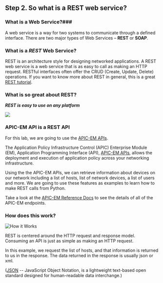 ## Step 2. So what is a REST web service?

### What is a Web Service?###

A web service is a way for two systems to communicate through a defined interface.
There are two major types of Web Services – **REST** or **SOAP**.

### What is a *REST* Web Service? ###

REST is an architecture style for designing networked applications.
A REST web service is a web service that is as easy to call as making an HTTP request.
RESTful interfaces often offer the CRUD (Create, Update, Delete) operations.
If you want to know more about REST in general, this is a great <a href="http://rest.elkstein.org" target="_blank">REST tutorial</a>.


### What is so great about REST?  ###

***REST is easy to use on any platform***

![](/posts/files/coding-101-rest-basics-ga/assets/images/RESTisGreat.jpg)

### APIC-EM API is a REST API  ###

For this lab, we are going to use the <a href="https://developer.cisco.com/site/apic-em/" target="_blank">APIC-EM APIs</a>.

The Application Policy Infrastructure Control (APIC) Enterprise Module (EM),  Application Programming Interface (API), <a href="https://developer.cisco.com/site/apic-em/" target="_blank">APIC-EM APIs</a>, allows the deployment and execution of application policy across your networking infrastructure.

Using the the APIC-EM APIs, we can retrieve information about devices on our network including a list of hosts, list of network devices, a list of users and more.  We are going to use these features as examples to learn how to make REST calls from Python.

Take a look at the <a href="http://devnetapic.cisco.com/" target="_blank">APIC-EM Reference Docs</a> to see the details of all of the APIC-EM endpoints.


### How does this work?

![](/posts/files/coding-101-rest-basics-ga/assets/images/howitworks.jpg "How it Works")

REST is centered around the HTTP request and response model.  Consuming an API is just as simple as making an HTTP request.

In this example, we request the list of hosts, and that information is returned to us in the response.  The data returned in the response is usually json or xml.

(<a href="http://www.json.org/" target="_blank">JSON</a> -- JavaScript Object Notation, is a lightweight text-based open standard designed for human-readable data interchange.)
